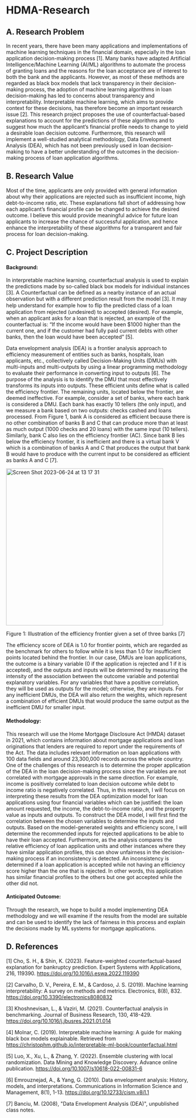# HDMA-Research

## A. Research Problem
In recent years, there have been many applications and implementations of machine learning techniques in the financial domain, especially in the loan application decision-making process [1]. Many banks have adapted Artificial Intelligence/Machine Learning (AI/ML) algorithms to automate the process of granting loans and the reasons for the loan acceptance are of interest to both the bank and the applicants. However, as most of these methods are regarded as black box models that lack transparency in their decision-making process, the adoption of machine learning algorithms in loan decision-making has led to concerns about transparency and interpretability. Interpretable machine learning, which aims to provide context for these decisions, has therefore become an important research issue [2]. This research project proposes the use of counterfactual-based explanations to account for the predictions of these algorithms and to suggest how much the applicant’s financial profile needs to change to yield a desirable loan decision outcome. Furthermore, this research will implement a well-studied analytical methodology, Data Envelopment Analysis (DEA), which has not been previously used in loan decision-making to have a better understanding of the outcomes in the decision-making process of loan application algorithms.

## B. Research Value
Most of the time, applicants are only provided with general information about why their applications are rejected such as insufficient income, high debt-to-income ratio, etc. These explanations fall short of addressing how each applicant’s financial profile can be changed to achieve the desired outcome. I believe this would provide meaningful advice for future loan applicants to increase the chance of successful application, and hence enhance the interpretability of these algorithms for a transparent and fair process for loan decision-making.

## C. Project Description
#### Background:
In interpretable machine learning, counterfactual analysis is used to explain the predictions made by so-called black box models for individual instances [3]. A Counterfactual can be defined as a nearby instance of an actual observation but with a different prediction result from the model [3]. It may help understand for example how to ﬂip the predicted class of a loan application from rejected (undesired) to accepted (desired). For example, when an applicant asks for a loan that is rejected, an example of the counterfactual is: “If the income would have been $1000 higher than the current one, and if the customer had fully paid current debts with other banks, then the loan would have been accepted” [5].

Data envelopment analysis (DEA) is a frontier analysis approach to efficiency measurement of entities such as banks, hospitals, loan applicants, etc., collectively called Decision-Making Units (DMUs) with multi-inputs and multi-outputs by using a linear programming methodology to evaluate their performance in converting input to outputs [6]. The purpose of the analysis is to identify the DMU that most effectively transforms its inputs into outputs. These efficient units define what is called the efficiency frontier. The remaining units, located below the frontier, are deemed ineffective. For example, consider a set of banks, where each bank is considered a DMU. Each bank has exactly 10 tellers (the only input), and we measure a bank based on two outputs: checks cashed and loans processed. From Figure 1, bank A is considered as efficient because there is no other combination of banks B and C that can produce more than at least as much output (1000 checks and 20 loans) with the same input (10 tellers). Similarly, bank C also lies on the efficiency frontier (AC). Since bank B lies below the efficiency frontier, it is inefficient and there is a virtual bank V which is a combination of banks A and C that produces the output that bank B would have to produce with the current input to be considered as efficient as banks A and C [7].

<img width="429" alt="Screen Shot 2023-06-24 at 13 17 31" src="https://github.com/lhn004/HDMA-Research/assets/112211984/2d97e160-3e61-454f-bd29-76c63d33fbe0">

Figure 1: Illustration of the efficiency frontier given a set of three banks [7]

The efficiency score of DEA is 1.0 for frontier points, which are regarded as the benchmark for others to follow while it is less than 1.0 for insufficient points located behind the frontier. In our case, DMUs are loan applications, the outcome is a binary variable (0 if the application is rejected and 1 if it is accepted), and the outputs and inputs will be determined by measuring the intensity of the association between the outcome variable and potential explanatory variables. For any variables that have a positive correlation, they will be used as outputs for the model; otherwise, they are inputs. For any inefficient DMUs, the DEA will also return the weights, which represent a combination of efficient DMUs that would produce the same output as the inefficient DMU for smaller input.

#### Methodology:

This research will use the Home Mortgage Disclosure Act (HMDA) dataset in 2021, which contains information about mortgage applications and loan originations that lenders are required to report under the requirements of the Act. The data includes relevant information on loan applications with 100 data fields and around 23,300,000 records across the whole country. One of the challenges of this research is to determine the proper application of the DEA in the loan decision-making process since the variables are not correlated with mortgage approvals in the same direction. For example, income is positively correlated to loan decision outcome while debt to income ratio is negatively correlated. Thus, in this research, I will focus on interpreting these results from the DEA optimization model for loan applications using four financial variables which can be justified: the loan amount requested, the income, the debt-to-income ratio, and the property value as inputs and outputs. To construct the DEA model, I will first find the correlation between the chosen variables to determine the inputs and outputs. Based on the model-generated weights and efficiency score, I will determine the recommended inputs for rejected applications to be able to have their loan accepted. Furthermore, as the analysis compares the relative efficiency of loan application units and other instances where they have similar application profiles, this can show unfairness in the decision-making process if an inconsistency is detected. An inconsistency is determined if a loan application is accepted while not having an efficiency score higher than the one that is rejected. In other words, this application has similar financial profiles to the others but one got accepted while the other did not. 

#### Anticipated Outcome: 

Through the research, we hope to build a model implementing DEA methodology and we will examine if the results from the model are suitable and can be used to identify the lack of fairness in this process and explain the decisions made by ML systems for mortgage applications.

## D. References

[1] Cho, S. H., & Shin, K. (2023). Feature-weighted counterfactual-based explanation for 
bankruptcy prediction. Expert Systems with Applications, 216, 119390. https://doi.org/10.1016/j.eswa.2022.119390

[2] Carvalho, D. V., Pereira, E. M., & Cardoso, J. S. (2019). Machine learning interpretability: A survey on methods and metrics. Electronics, 8(8), 832. https://doi.org/10.3390/electronics8080832

[3] Khoshnevisan, L., & Vaziri, M. (2021). Counterfactual analysis in benchmarking. Journal of Business Research, 130, 418-429. https://doi.org/10.1016/j.jbusres.2021.01.014

[4] Molnar, C. (2019). Interpretable machine learning: A guide for making black box models explainable. Retrieved from https://christophm.github.io/interpretable-ml-book/counterfactual.html

[5] Luo, X., Xu, L., & Zhang, Y. (2022). Ensemble clustering with local randomization. Data Mining and Knowledge Discovery. Advance online publication. https://doi.org/10.1007/s10618-022-00831-6

[6] Emrouznejad, A., & Yang, G. (2010). Data envelopment analysis: History, models, and interpretations. Communications in Information Science and Management, 8(1), 1-13. https://doi.org/10.12733/cism.v8i1.1

[7] ​​Banciu, M. (2008), "Data Envelopment Analysis (DEA)", unpublished class notes.


